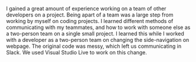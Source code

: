 I gained a great amount of experience working on a team of other developers on a project. Being apart of a team was a large step from working by myself on coding projects. I learned different methods of communicating with my teammates, and how to work with someone else as a two-person team on a single small project. I learned this while I worked with a developer as a two-person team on changing the side-navigation on webpage. The original code was messy, which left us communicating in Slack. We used Visual Studio Live to work on this change.
